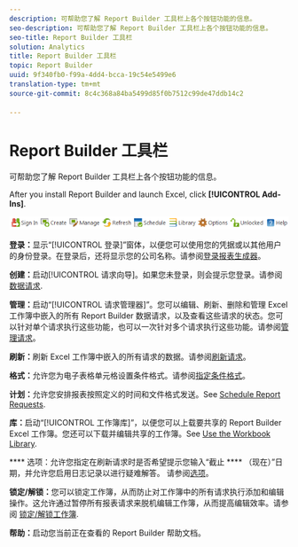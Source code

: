 ```yaml
---
description: 可帮助您了解 Report Builder 工具栏上各个按钮功能的信息。
seo-description: 可帮助您了解 Report Builder 工具栏上各个按钮功能的信息。
seo-title: Report Builder 工具栏
solution: Analytics
title: Report Builder 工具栏
topic: Report Builder
uuid: 9f340fb0-f99a-4dd4-bcca-19c54e5499e6
translation-type: tm+mt
source-git-commit: 8c4c368a84ba5499d85f0b7512c99de47ddb14c2

---
```



# Report Builder 工具栏

可帮助您了解 Report Builder 工具栏上各个按钮功能的信息。

After you install Report Builder and launch Excel, click **[!UICONTROL Add-Ins]**.

![](assets/report_builder_toolbar.png)

**登录：**&#x200B;显示“[!UICONTROL 登录]”窗体，以便您可以使用您的凭据或以其他用户的身份登录。在登录后，还将显示您的公司名称。请参阅[登录报表生成器](/help/analyze/report-builder/setup/t-loggin-in-to-reportbuilder.md)。

**创建：**&#x200B;启动[!UICONTROL 请求向导]。如果您未登录，则会提示您登录。请参阅 [数据请求](/help/analyze/report-builder/data-requests/data-requests.md).

**管理：**&#x200B;启动“[!UICONTROL 请求管理器]”。您可以编辑、刷新、删除和管理 Excel 工作簿中嵌入的所有 Report Builder 数据请求，以及查看这些请求的状态。您可以针对单个请求执行这些功能，也可以一次针对多个请求执行这些功能。请参阅[管理请求](/help/analyze/report-builder/manage-requests/r-arb-manage-requests.md)。

**刷新：**&#x200B;刷新 Excel 工作簿中嵌入的所有请求的数据。请参阅[刷新请求](/help/analyze/report-builder/manage-requests/t-refresh-a-request.md)。

**格式：**&#x200B;允许您为电子表格单元格设置条件格式。请参阅[指定条件格式](/help/analyze/report-builder/manage-requests/specify-conditional-formatting.md)。

**计划：**&#x200B;允许您安排报表按照定义的时间和文件格式发送。See [Schedule Report Requests](/help/analyze/report-builder/schedule-report-requests.md).

**库：**&#x200B;启动“[!UICONTROL 工作簿库]”，以便您可以上载要共享的 Report Builder Excel 工作簿。您还可以下载并编辑共享的工作簿。See [Use the Workbook Library](/help/analyze/report-builder/workbook-library/t-upload-a-workbook.md).

**** 选项：允许您指定在刷新请求时是否希望提示您输入“截止 **** （现在）”日期，并允许您启用日志记录以进行疑难解答。 请参阅[选项](/help/analyze/report-builder/options.md)。

**锁定/解锁：**&#x200B;您可以锁定工作簿，从而防止对工作簿中的所有请求执行添加和编辑操作。这允许通过暂停所有报表请求来脱机编辑工作簿，从而提高编辑效率。请参阅 [锁定/解锁工作簿](/help/analyze/report-builder/workbook-library/protect-wb.md).

**帮助：**&#x200B;启动您当前正在查看的 Report Builder 帮助文档。
